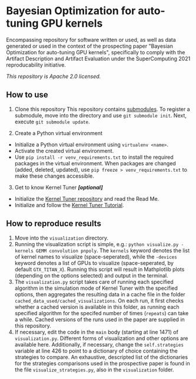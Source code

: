 # Bayesian Optimization for auto-tuning GPU kernels
Encompassing repository for software written or used, as well as data generated or used in the context of the prospecting paper "Bayesian Optimization for auto-tuning GPU kernels", specifically to comply with the Artifact Description and Artifact Evaluation under the SuperComputing 2021 reproducability initiative. 

_This repository is Apache 2.0 licensed._

## How to use
1. Clone this repository
  This repository contains [submodules](https://git-scm.com/book/nl/v2/Git-Tools-Submodules). 
  To register a submodule, move into the directory and use `git submodule init`. 
  Next, execute `git submodule update`. 

2. Create a Python virtual environment
  - Initialize a Python virtual environment using `virtualenv <name>`.
  - Activate the created virtual environment.
  - Use `pip install -r venv_requirements.txt` to install the required packages in the virtual environment. 
  When packages are changed (added, deleted, updated), use `pip freeze > venv_requirements.txt` to make these changes accessible.
  
 3. Get to know Kernel Tuner **_[optional]_**
  - Initialize the [Kernel Tuner repository](https://github.com/benvanwerkhoven/kernel_tuner/tree/b54b1168532a22a25ec286eb72073bf7a424f3d3) and read the Read Me.
  - Initialize and follow the [Kernel Tuner Tutorial](https://github.com/benvanwerkhoven/kernel_tuner_tutorial/tree/b9a7dbba44cbf31673436411dced85383aa44dac).
  
## How to reproduce results
1. Move into the `visualization` directory.
2. Running the visualization script is simple, e.g.: `python visualize.py -kernels GEMM convolution pnpoly`. The `kernels` keyword denotes the list of kernel names to visualize (space-seperated), while the `-devices` keyword denotes a list of GPUs to visualize (space-seperated, by default `GTX_TITAN_X`). Running this script will result in Mathplotlib plots (depending on the options selected) and output in the terminal. 
3. The `visualization.py` script takes care of running each specified algorithm in the simulation mode of Kernel Tuner with the specified options, then aggregates the resulting data in a cache file in the folder `cached_data_used/cached_visualizations`. On each run, it first checks whether a cached version is available in this folder, as running each specified algorithm for the specifed number of times (`repeats`) can take a while. Cached versions of the runs used in the paper are supplied in this repository. 
4. If necessary, edit the code in the `main` body (starting at line 1471) of `visualization.py`. Different forms of visualization and other options are available here. Additionally, if necessary, change the `self.strategies` variable at line 426 to point to a dictionary of choice containing the strategies to compare. An exhaustive, descripted list of the dictionaries for the strategies comparisons used in the prospective paper is found in the file `visualize_strategies.py`, also in the `visualization` folder. 
